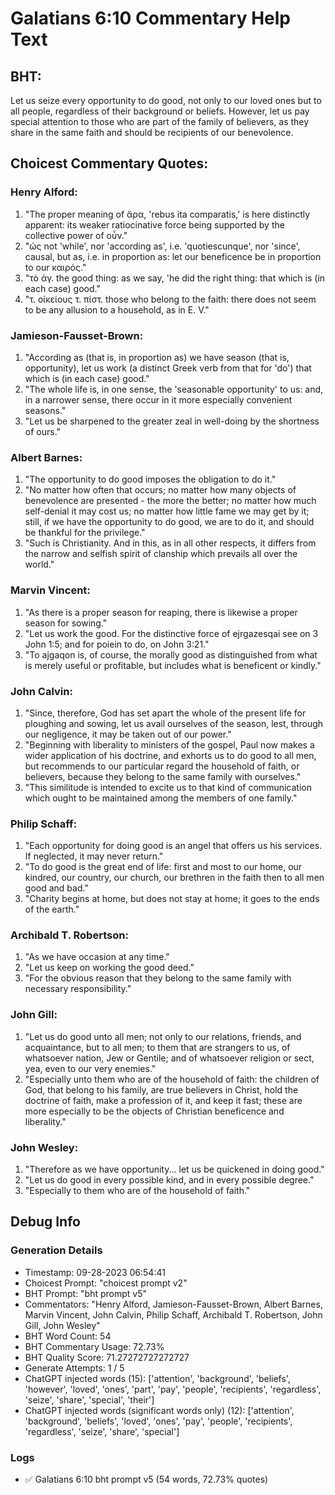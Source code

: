 # Galatians 6:10 Commentary Help Text

## BHT:
Let us seize every opportunity to do good, not only to our loved ones but to all people, regardless of their background or beliefs. However, let us pay special attention to those who are part of the family of believers, as they share in the same faith and should be recipients of our benevolence.

## Choicest Commentary Quotes:
### Henry Alford:
1. "The proper meaning of ἄρα, 'rebus ita comparatis,' is here distinctly apparent: its weaker ratiocinative force being supported by the collective power of οὖν." 
2. "ὡς not 'while', nor 'according as', i.e. 'quotiescunque', nor 'since', causal, but as, i.e. in proportion as: let our beneficence be in proportion to our καιρός."
3. "τὸ ἀγ. the good thing: as we say, 'he did the right thing: that which is (in each case) good."
4. "τ. οἰκείους τ. πίστ. those who belong to the faith: there does not seem to be any allusion to a household, as in E. V."

### Jamieson-Fausset-Brown:
1. "According as (that is, in proportion as) we have season (that is, opportunity), let us work (a distinct Greek verb from that for 'do') that which is (in each case) good."
2. "The whole life is, in one sense, the 'seasonable opportunity' to us: and, in a narrower sense, there occur in it more especially convenient seasons."
3. "Let us be sharpened to the greater zeal in well-doing by the shortness of ours."

### Albert Barnes:
1. "The opportunity to do good imposes the obligation to do it."
2. "No matter how often that occurs; no matter how many objects of benevolence are presented - the more the better; no matter how much self-denial it may cost us; no matter how little fame we may get by it; still, if we have the opportunity to do good, we are to do it, and should be thankful for the privilege."
3. "Such is Christianity. And in this, as in all other respects, it differs from the narrow and selfish spirit of clanship which prevails all over the world."

### Marvin Vincent:
1. "As there is a proper season for reaping, there is likewise a proper season for sowing." 
2. "Let us work the good. For the distinctive force of ejrgazesqai see on 3 John 1:5; and for poiein to do, on John 3:21." 
3. "To ajgaqon is, of course, the morally good as distinguished from what is merely useful or profitable, but includes what is beneficent or kindly."

### John Calvin:
1. "Since, therefore, God has set apart the whole of the present life for ploughing and sowing, let us avail ourselves of the season, lest, through our negligence, it may be taken out of our power."
2. "Beginning with liberality to ministers of the gospel, Paul now makes a wider application of his doctrine, and exhorts us to do good to all men, but recommends to our particular regard the household of faith, or believers, because they belong to the same family with ourselves."
3. "This similitude is intended to excite us to that kind of communication which ought to be maintained among the members of one family."

### Philip Schaff:
1. "Each opportunity for doing good is an angel that offers us his services. If neglected, it may never return."
2. "To do good is the great end of life: first and most to our home, our kindred, our country, our church, our brethren in the faith then to all men good and bad."
3. "Charity begins at home, but does not stay at home; it goes to the ends of the earth."

### Archibald T. Robertson:
1. "As we have occasion at any time."
2. "Let us keep on working the good deed."
3. "For the obvious reason that they belong to the same family with necessary responsibility."

### John Gill:
1. "Let us do good unto all men; not only to our relations, friends, and acquaintance, but to all men; to them that are strangers to us, of whatsoever nation, Jew or Gentile; and of whatsoever religion or sect, yea, even to our very enemies."
2. "Especially unto them who are of the household of faith: the children of God, that belong to his family, are true believers in Christ, hold the doctrine of faith, make a profession of it, and keep it fast; these are more especially to be the objects of Christian beneficence and liberality."


### John Wesley:
1. "Therefore as we have opportunity... let us be quickened in doing good."
2. "Let us do good in every possible kind, and in every possible degree."
3. "Especially to them who are of the household of faith."


## Debug Info
### Generation Details
- Timestamp: 09-28-2023 06:54:41
- Choicest Prompt: "choicest prompt v2"
- BHT Prompt: "bht prompt v5"
- Commentators: "Henry Alford, Jamieson-Fausset-Brown, Albert Barnes, Marvin Vincent, John Calvin, Philip Schaff, Archibald T. Robertson, John Gill, John Wesley"
- BHT Word Count: 54
- BHT Commentary Usage: 72.73%
- BHT Quality Score: 71.27272727272727
- Generate Attempts: 1 / 5
- ChatGPT injected words (15):
	['attention', 'background', 'beliefs', 'however', 'loved', 'ones', 'part', 'pay', 'people', 'recipients', 'regardless', 'seize', 'share', 'special', 'their']
- ChatGPT injected words (significant words only) (12):
	['attention', 'background', 'beliefs', 'loved', 'ones', 'pay', 'people', 'recipients', 'regardless', 'seize', 'share', 'special']

### Logs
- ✅ Galatians 6:10 bht prompt v5 (54 words, 72.73% quotes)